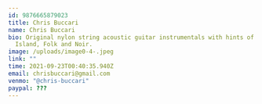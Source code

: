 ```yaml
---
id: 9876665879023
title: Chris Buccari
name: Chris Buccari
bio: Original nylon string acoustic guitar instrumentals with hints of Latin,
  Island, Folk and Noir.
image: /uploads/image0-4-.jpeg
link: ""
time: 2021-09-23T00:40:35.940Z
email: chrisbuccari@gmail.com
venmo: "@chris-buccari"
paypal: ???
---
```

